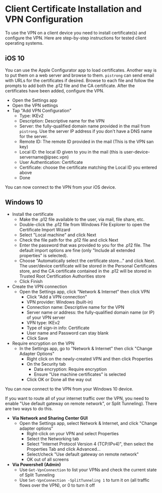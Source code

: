 # Client Certificate Installation and VPN Configuration

To use the VPN on a client device you need to install certificate(s) and configure the VPN. Here are step-by-step instructions for tested client operating systems.

## iOS 10
You can use the Apple Configurator app to load certificates. Another way is to put them on a web server and browse to them. `pistrong` can send email with URLs for the certificates if desired. Browse to each file and follow the prompts to add both the .p12 file and the CA certificate. After the certificates have been added, configure the VPN.

* Open the Settings app
* Open the VPN settings
* Tap "Add VPN Configuration"
   * Type: IKEv2
   * Description: Descriptive name for the VPN
   * Server: the fully-qualified domain name provided in the mail from `pistrong`. Use the server IP address if you don't have a DNS name for the server.
   * Remote ID: The remote ID provided in the mail (This is the VPN san key)
   * Local ID: the local ID given to you in the mail (this is user-device-servername\@ipsec.vpn)
   * User Authentication: Certificate
   * Certificate: choose the certificate matching the Local ID you entered above
   * Done

You can now connect to the VPN from your iOS device.

## Windows 10

* Install the certificate
    * Make the .p12 file available to the user, via mail, file share, etc.
    * Double-click the .p12 file from Windows File Explorer to open the Certificate Import Wizard
    * Select "Local machine" and click Next
    * Check the file path for the .p12 file and click Next
    * Enter the password that was provided to you for the .p12 file. The default import options are fine (only "Include all extended
properties" is selected).
    * Choose "Automatically select the certificate store..." and click Next. The user/device certificate will be stored in the
Personal Certificates store, and the CA certificate contained in the .p12 will be stored in Trusted Root Certification Authorities store
    * Click Finish
* Create the VPN connection
    * Open the Settings app, click "Network & Internet" then click VPN
      * Click "Add a VPN connection"
      * VPN provider: Windows (built-in)
      * Connection name: Descriptive name for the VPN
      * Server name or address: the fully-qualified domain name (or IP) of your VPN server
      * VPN type: IKEv2
      * Type of sign-in info: Certificate
      * User name and Password can stay blank
      * Click Save
* Require encryption on the VPN
    * In the Settings app, go to "Network & Internet" then click "Change Adapter Options"
      * Right click on the newly-created VPN and then click Properties
      * On the Security tab
        * Data encryption: Require encryption
        * Ensure "Use machine certificates" is selected
      *  Click OK or Done all the way out

You can now connect to the VPN from your Windows 10 device.

If you want to route all of your internet traffic over the VPN, you need to enable "Use default gateway on remote network", or Split Tunneling). There are two ways to do this.

* **Via Network and Sharing Center GUI** 
    * Open the Settings app, select Network & Internet, and click "Change adapter options” 
      * Right-click on your VPN and select Properties
      * Select the Networking tab
      * Select "Internet Protocol Version 4 (TCP/IPv4)", then select the Properties Tab and click Advanced…
      * Select/check "Use default gateway on remote network"
      * OK out of all screens
* **Via Powershell (Admin)** 
    * Use `Get-VpnConnection` to list your VPNs and check the current state of Split Tunneling
    * Use `Set-VpnConnection -SplitTunneling 1` to turn it on (all traffic flows over the VPN), or 0  to turn it off
